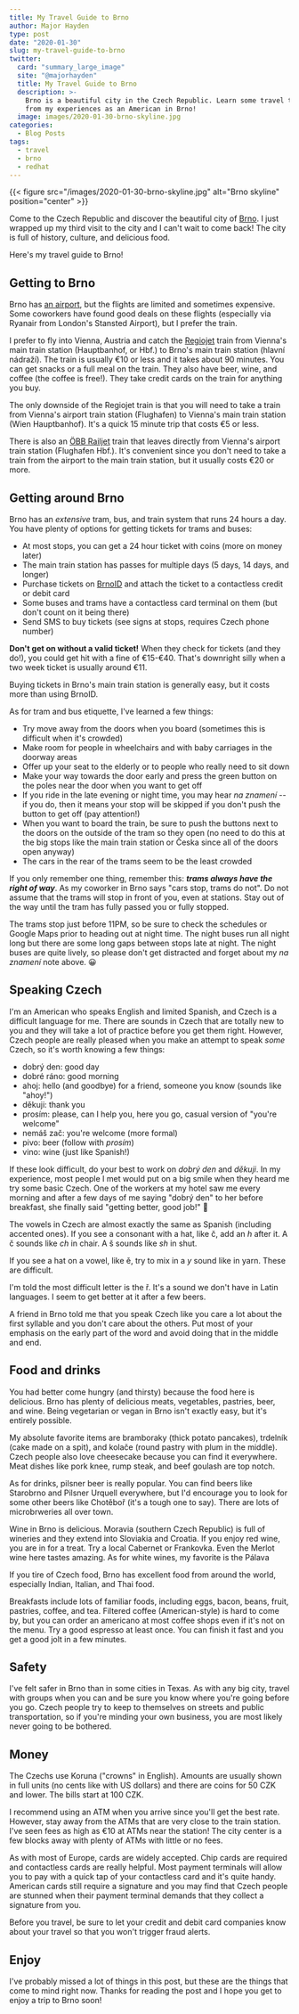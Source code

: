 ```yaml
---
title: My Travel Guide to Brno
author: Major Hayden
type: post
date: "2020-01-30"
slug: my-travel-guide-to-brno
twitter:
  card: "summary_large_image"
  site: "@majorhayden"
  title: My Travel Guide to Brno
  description: >-
    Brno is a beautiful city in the Czech Republic. Learn some travel tips
    from my experiences as an American in Brno!
  image: images/2020-01-30-brno-skyline.jpg
categories:
  - Blog Posts
tags:
  - travel
  - brno
  - redhat
---
```


{{< figure src="/images/2020-01-30-brno-skyline.jpg" alt="Brno skyline" position="center" >}}

Come to the Czech Republic and discover the beautiful city of [Brno]. I just
wrapped up my third visit to the city and I can't wait to come back! The city
is full of history, culture, and delicious food.

Here's my travel guide to Brno!

## Getting to Brno

Brno has [an airport], but the flights are limited and sometimes expensive.
Some coworkers have found good deals on these flights (especially via Ryanair
from London's Stansted Airport), but I prefer the train.

I prefer to fly into Vienna, Austria and catch the [Regiojet] train from
Vienna's main train station (Hauptbanhof, or Hbf.) to Brno's main train
station (hlavní nádraží). The train is usually €10 or less and it takes about
90 minutes. You can get snacks or a full meal on the train. They also have
beer, wine, and coffee (the coffee is free!). They take credit cards on the
train for anything you buy.

The only downside of the Regiojet train is that you will need to take a train
from Vienna's airport train station (Flughafen) to Vienna's main train station
(Wien Hauptbanhof). It's a quick 15 minute trip that costs €5 or less.

There is also an [ÖBB Railjet] train that leaves directly from Vienna's
airport train station (Flughafen Hbf.). It's convenient since you don't need
to take a train from the airport to the main train station, but it usually
costs €20 or more.

## Getting around Brno

Brno has an *extensive* tram, bus, and train system that runs 24 hours a day.
You have plenty of options for getting tickets for trams and buses:

* At most stops, you can get a 24 hour ticket with coins (more on money later)
* The main train station has passes for multiple days (5 days, 14 days,
  and longer)
* Purchase tickets on [BrnoID] and attach the ticket to a contactless credit
  or debit card
* Some buses and trams have a contactless card terminal on them (but don't
  count on it being there)
* Send SMS to buy tickets (see signs at stops, requires Czech phone number)

**Don't get on without a valid ticket!** When they check for tickets (and they
do!), you could get hit with a fine of €15-€40. That's downright silly when a
two week ticket is usually around €11.

Buying tickets in Brno's main train station is generally easy, but it costs
more than using BrnoID.

As for tram and bus etiquette, I've learned a few things:

* Try move away from the doors when you board (sometimes this is difficult
  when it's crowded)
* Make room for people in wheelchairs and with baby carriages in the doorway
  areas
* Offer up your seat to the elderly or to people who really need
  to sit down
* Make your way towards the door early and press the green button on the poles
  near the door when you want to get off
* If you ride in the late evening or night time, you may hear *na znamení* --
  if you do, then it means your stop will be skipped if you don't push the
  button to get off (pay attention!)
* When you want to board the train, be sure to push the buttons next to the
  doors on the outside of the tram so they open (no need to do this at the
  big stops like the main train station or Česka since all of the doors open
  anyway)
* The cars in the rear of the trams seem to be the least crowded

If you only remember one thing, remember this: ***trams always have the right
of way***. As my coworker in Brno says "cars stop, trams do not". Do not
assume that the trams will stop in front of you, even at stations. Stay out of
the way until the tram has fully passed you or fully stopped.

The trams stop just before 11PM, so be sure to check the schedules or Google
Maps prior to heading out at night time. The night buses run all night long
but there are some long gaps between stops late at night. The night buses are
quite lively, so please don't get distracted and forget about my *na znamení*
note above. 😀

## Speaking Czech

I'm an American who speaks English and limited Spanish, and Czech is a
difficult language for me. There are sounds in Czech that are totally new to
you and they will take a lot of practice before you get them right. However,
Czech people are really pleased when you make an attempt to speak *some*
Czech, so it's worth knowing a few things:

* dobrý den: good day
* dobré ráno: good morning
* ahoj: hello (and goodbye) for a friend, someone you know
  (sounds like "ahoy!")
* děkuji: thank you
* prosím: please, can I help you, here you go, casual version of
  "you're welcome"
* nemáš zač: you're welcome (more formal)
* pivo: beer (follow with *prosím*)
* vino: wine (just like Spanish!)

If these look difficult, do your best to work on *dobrý den* and *děkuji*. In
my experience, most people I met would put on a big smile when they heard me
try some basic Czech. One of the workers at my hotel saw me every morning and
after a few days of me saying "dobrý den" to her before breakfast, she finally
said "getting better, good job!" 🤗

The vowels in Czech are almost exactly the same as Spanish (including accented
ones). If you see a consonant with a hat, like č, add an *h* after it. A č
sounds like *ch* in chair. A š sounds like *sh* in shut.

If you see a hat on a vowel, like ě, try to mix in a *y* sound like in yarn.
These are difficult.

I'm told the most difficult letter is the ř. It's a sound we don't have in
Latin languages. I seem to get better at it after a few beers.

A friend in Brno told me that you speak Czech like you care a lot about the
first syllable and you don't care about the others. Put most of your emphasis
on the early part of the word and avoid doing that in the middle and end.

## Food and drinks

You had better come hungry (and thirsty) because the food here is delicious.
Brno has plenty of delicious meats, vegetables, pastries, beer, and wine.
Being vegetarian or vegan in Brno isn't exactly easy, but it's entirely
possible.

My absolute favorite items are bramboraky (thick potato pancakes), trdelník
(cake made on a spit), and kolače (round pastry with plum in the middle).
Czech people also love cheesecake because you can find it everywhere. Meat
dishes like pork knee, rump steak, and beef goulash are top notch.

As for drinks, pilsner beer is really popular. You can find beers like
Starobrno and Pilsner Urquell everywhere, but I'd encourage you to look for
some other beers like Chotěboř (it's a tough one to say). There are lots of
microbrweries all over town.

Wine in Brno is delicious. Moravia (southern Czech Republic) is full of
wineries and they extend into Sloviakia and Croatia. If you enjoy red wine,
you are in for a treat. Try a local Cabernet or Frankovka. Even the Merlot
wine here tastes amazing. As for white wines, my favorite is the Pálava

If you tire of Czech food, Brno has excellent food from around the world,
especially Indian, Italian, and Thai food.

Breakfasts include lots of familiar foods, including eggs, bacon, beans,
fruit, pastries, coffee, and tea. Filtered coffee (American-style) is hard to
come by, but you can order an americano at most coffee shops even if it's not
on the menu. Try a good espresso at least once. You can finish it fast and you
get a good jolt in a few minutes.

## Safety

I've felt safer in Brno than in some cities in Texas. As with any big city,
travel with groups when you can and be sure you know where you're going before
you go. Czech people try to keep to themselves on streets and public
transportation, so if you're minding your own business, you are most likely
never going to be bothered.

## Money

The Czechs use Koruna ("crowns" in English). Amounts are usually shown in full
units (no cents like with US dollars) and there are coins for 50 CZK and
lower. The bills start at 100 CZK.

I recommend using an ATM when you arrive since you'll get the best rate.
However, stay away from the ATMs that are very close to the train station.
I've seen fees as high as €10 at ATMs near the station! The city center is a
few blocks away with plenty of ATMs with little or no fees.

As with most of Europe, cards are widely accepted. Chip cards are required and
contactless cards are really helpful. Most payment terminals will allow you to
pay with a quick tap of your contactless card and it's quite handy. American
cards still require a signature and you may find that Czech people are stunned
when their payment terminal demands that they collect a signature from you.

Before you travel, be sure to let your credit and debit card companies know
about your travel so that you won't trigger fraud alerts.

## Enjoy

I've probably missed a lot of things in this post, but these are the things
that come to mind right now. Thanks for reading the post and I hope you get to
enjoy a trip to Brno soon!

[Brno]: https://en.wikipedia.org/wiki/Brno
[an airport]: https://en.wikipedia.org/wiki/Brno%E2%80%93Tu%C5%99any_Airport
[Regiojet]: https://www.regiojet.com/
[ÖBB Railjet]: https://www.oebb.at/en/reiseplanung-services/im-zug/unsere-zuege/railjet.html
[BrnoID]: https://www.brnoid.cz/en/eoc
